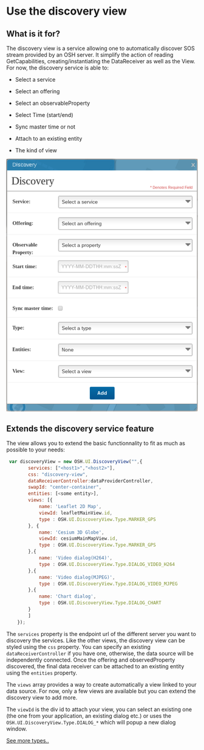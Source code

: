 Use the discovery view
===

## What is it for?

The discovery view is a service allowing one to automatically discover SOS stream provided by an OSH server.
It simplify the action of reading GetCapabilities, creating/instantiating the DataReceiver as well as the View.
For now, the discovery service is able to:

 * Select a service
 
 * Select an offering
 
 * Select an observableProperty
 
 * Select Time (start/end)
 
 * Sync master time or not
 
 * Attach to an existing entity
 
 * The kind of view
 
![](../images/discoveryView.png)
 
## Extends the discovery service feature

The view allows you to extend the basic functionnality to fit as much as possible to your needs:

```javascript
 var discoveryView = new OSH.UI.DiscoveryView("",{
        services: ["<host1>","<host2>"],
        css: "discovery-view",
        dataReceiverController:dataProviderController,
        swapId: "center-container",
        entities: [<some entity>],
        views: [{
            name: 'Leaflet 2D Map',
            viewId: leafletMainView.id,
            type : OSH.UI.DiscoveryView.Type.MARKER_GPS
        }, {
            name: 'Cesium 3D Globe',
            viewId: cesiumMainMapView.id,
            type : OSH.UI.DiscoveryView.Type.MARKER_GPS
        },{
            name: 'Video dialog(H264)',
            type : OSH.UI.DiscoveryView.Type.DIALOG_VIDEO_H264
        },{
            name: 'Video dialog(MJPEG)',
            type : OSH.UI.DiscoveryView.Type.DIALOG_VIDEO_MJPEG
        },{
            name: 'Chart dialog',
            type : OSH.UI.DiscoveryView.Type.DIALOG_CHART
        }
        ]
    });
```
The `services` property is the endpoint url of the different server you want to discovery the services.
Like the other views, the discovery view can be styled using the `css` property. You can specify 
an existing `dataReceiverController` if you have one, otherwise, the data source will be independently connected.
Once the offering and observedProperty discovered, the final data receiver can be attached to an existing entity using
the `entities` property.

The `views` array provides a way to create automatically a view linked to your data source. For now, only a few views are available 
but you can extend the discovery view to add more.

The `viewId` is the div id to attach your view, you can select an existing one (the one from your application, an existing dialog etc.) 
or uses the `OSH.UI.DiscoveryView.Type.DIALOG_*` which will popup a new dialog window.

[See more types..](http://opensensorhub.github.io/osh-js/Toolkit/Documentation/OSH.UI.DiscoveryView.html#.Type)